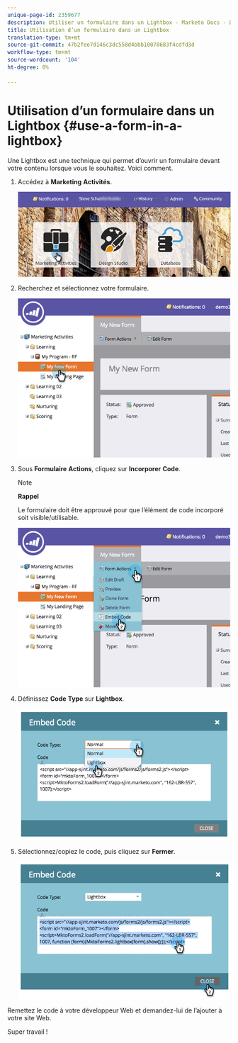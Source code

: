 ```yaml
---
unique-page-id: 2359677
description: Utiliser un formulaire dans un Lightbox - Marketo Docs - Documentation du produit
title: Utilisation d’un formulaire dans un Lightbox
translation-type: tm+mt
source-git-commit: 47b2fee7d146c3dc558d4bbb10070683f4cdfd3d
workflow-type: tm+mt
source-wordcount: '104'
ht-degree: 0%

---
```



# Utilisation d’un formulaire dans un Lightbox {#use-a-form-in-a-lightbox}

Une Lightbox est une technique qui permet d’ouvrir un formulaire devant votre contenu lorsque vous le souhaitez. Voici comment.

1. Accédez à **Marketing** **Activités**.

   ![](assets/login-marketing-activities-8.png)

1. Recherchez et sélectionnez votre formulaire.

   ![](assets/image2014-9-15-14-3a32-3a15.png)

1. Sous **Formulaire** **Actions**, cliquez sur **Incorporer** **Code**.

   >[!NOTE]
   >
   >**Rappel**
   >
   >
   >Le formulaire doit être approuvé pour que l’élément de code incorporé soit visible/utilisable.

   ![](assets/image2014-9-15-14-3a32-3a24.png)

1. Définissez **Code** **Type** sur **Lightbox**.

   ![](assets/image2014-9-15-14-3a32-3a31.png)

1. Sélectionnez/copiez le code, puis cliquez sur **Fermer**.

   ![](assets/image2014-9-15-14-3a32-3a39.png)

Remettez le code à votre développeur Web et demandez-lui de l’ajouter à votre site Web.

Super travail !
